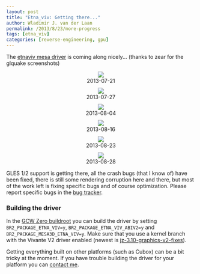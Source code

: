```yaml
---
layout: post
title: "Etna_viv: Getting there..."
author: Wladimir J. van der Laan
permalink: /2013/8/23/more-progress
tags: [etna_viv]
categories: [reverse-engineering, gpu]
---
```

The <a href="https://github.com/laanwj/mesa">etnaviv mesa driver</a> is coming along nicely... (thanks to zear for the glquake screenshots)

<style>
.quake { text-align: center; margin: 10px; }
</style>
<div class="quake">
<img src="{{ site.baseurl }}/assets{{ page.id }}/2013_07_21_quake_sep.png"><br>
2013-07-21
</div>
<div class="quake">
<img src="{{ site.baseurl }}/assets{{ page.id }}/2013_07_27_quake_etna_png_750x750_q85.jpg"><br>
2013-07-27
</div>
<div class="quake">
<img src="{{ site.baseurl }}/assets{{ page.id }}/2013_08_04_glquake4_png_750x750_q85.jpg"><br>
2013-08-04
</div>
<div class="quake">
<img src="{{ site.baseurl }}/assets{{ page.id }}/2013_08_16_quake_etna2_png_750x750_q85.jpg"><br>
2013-08-16
</div>
<div class="quake">
<img src="{{ site.baseurl }}/assets{{ page.id }}/2013_08_23_quake.png"><br>
2013-08-23
</div>
<div class="quake">
<img src="{{ site.baseurl }}/assets{{ page.id }}/2013_08_28_quake.png"><br>
2013-08-28
</div>

<p>GLES 1/2 support is getting there, all the crash bugs (that I know of) have been fixed, there is still some rendering corruption here and there, but most of the work left is fixing specific bugs and of course optimization. Please report specific bugs in the <a href="https://github.com/laanwj/etna_viv/issues">bug tracker</a>.</p>

<h3>Building the driver</h3>

<p>In the <a href="https://github.com/gcwnow/buildroot">GCW Zero buildroot</a> you can build the driver by setting <code>BR2_PACKAGE_ETNA_VIV=y</code>, <code>BR2_PACKAGE_ETNA_VIV_ABIV2=y</code> and <code>BR2_PACKAGE_MESA3D_ETNA_VIV=y</code>. Make sure that you use a kernel branch with the Vivante V2 driver enabled (newest is <a href="https://github.com/gcwnow/linux/tree/flatmush/jz-3.10-graphics-v2-fixes">jz-3.10-graphics-v2-fixes</a>).</p>

<p>Getting everything built on other platforms (such as Cubox) can be a bit tricky at the moment. If you have trouble building the driver for your platform you can <a href="mailto:laanwj@gmail.com">contact me</a>.<p>

